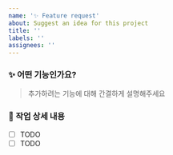 ```yaml
---
name: '✨ Feature request'
about: Suggest an idea for this project
title: ''
labels: ''
assignees: ''
---
```


### ✨ 어떤 기능인가요?

> 추가하려는 기능에 대해 간결하게 설명해주세요

### 💬 작업 상세 내용

- [ ] TODO
- [ ] TODO
